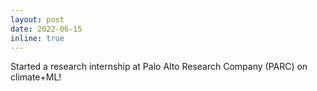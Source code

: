 ```yaml
---
layout: post
date: 2022-06-15
inline: true
---
```


Started a research internship at Palo Alto Research Company (PARC) on climate+ML!